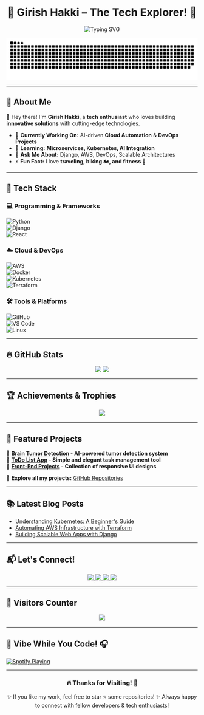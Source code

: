 

<h1 align="center">🚀 Girish Hakki – The Tech Explorer! 🚀</h1>  

<p align="center">
  <img src="https://readme-typing-svg.demolab.com?font=Fira+Code&pause=1000&color=F70000&width=435&lines=Full+Stack+Developer;DevOps+Enthusiast;Cloud+Architect;Python+%7C+Django+%7C+AWS+%7C+Kubernetes+%7C+Terraform" alt="Typing SVG" />
</p>

<div align="center">
  <img src="https://raw.githubusercontent.com/Platane/snk/output/github-contribution-grid-snake.svg" alt="GitHub Contribution Snake Animation">
</div>  

---

## 🌟 About Me  

👋 Hey there! I'm **Girish Hakki**, a **tech enthusiast** who loves building **innovative solutions** with cutting-edge technologies.  

- 🔭 **Currently Working On:** AI-driven **Cloud Automation** & **DevOps Projects**  
- 🌱 **Learning:** **Microservices, Kubernetes, AI Integration**  
- 💬 **Ask Me About:** Django, AWS, DevOps, Scalable Architectures  
- ⚡ **Fun Fact:** I love **traveling, biking 🏍️, and fitness 💪**  

---

## 🚀 Tech Stack  

### 💻 Programming & Frameworks  
![Python](https://img.shields.io/badge/-Python-3776AB?style=for-the-badge&logo=python&logoColor=white)  
![Django](https://img.shields.io/badge/-Django-092E20?style=for-the-badge&logo=django&logoColor=white)  
![React](https://img.shields.io/badge/-React-61DAFB?style=for-the-badge&logo=react&logoColor=black)  

### ☁️ Cloud & DevOps  
![AWS](https://img.shields.io/badge/-AWS-232F3E?style=for-the-badge&logo=amazon-aws&logoColor=white)  
![Docker](https://img.shields.io/badge/-Docker-2496ED?style=for-the-badge&logo=docker&logoColor=white)  
![Kubernetes](https://img.shields.io/badge/-Kubernetes-326CE5?style=for-the-badge&logo=kubernetes&logoColor=white)  
![Terraform](https://img.shields.io/badge/-Terraform-623CE4?style=for-the-badge&logo=terraform&logoColor=white)  

### 🛠️ Tools & Platforms  
![GitHub](https://img.shields.io/badge/-GitHub-181717?style=for-the-badge&logo=github&logoColor=white)  
![VS Code](https://img.shields.io/badge/-VS%20Code-007ACC?style=for-the-badge&logo=visual-studio-code&logoColor=white)  
![Linux](https://img.shields.io/badge/-Linux-FCC624?style=for-the-badge&logo=linux&logoColor=black)  

---

## 🔥 GitHub Stats  

<p align="center">
  <img width="48%" src="https://github-readme-stats.vercel.app/api?username=GirishHakki&show_icons=true&theme=radical" />
  <img width="48%" src="https://github-readme-streak-stats.herokuapp.com/?user=GirishHakki&theme=radical" />
</p>

---

## 🏆 Achievements & Trophies  

<p align="center">
  <img src="https://github-profile-trophy.vercel.app/?username=GirishHakki&theme=darkhub&no-frame=true&margin-w=15&margin-h=15" />
</p>

---

## 📌 Featured Projects  

🔹 **[Brain Tumor Detection](https://github.com/GirishHakki/Brain-tumor-Detection) - AI-powered tumor detection system**  
🔹 **[ToDo List App](https://github.com/GirishHakki/ToDo-List) - Simple and elegant task management tool**  
🔹 **[Front-End Projects](https://github.com/GirishHakki/Front-End-Project) - Collection of responsive UI designs**  

🔗 **Explore all my projects:** [GitHub Repositories](https://github.com/GirishHakki?tab=repositories)  

---

## 📚 Latest Blog Posts  

<!-- BLOG-POST-LIST:START -->
- [Understanding Kubernetes: A Beginner's Guide](https://yourblog.com/kubernetes-beginners-guide)  
- [Automating AWS Infrastructure with Terraform](https://yourblog.com/aws-terraform-automation)  
- [Building Scalable Web Apps with Django](https://yourblog.com/scalable-django-apps)  
<!-- BLOG-POST-LIST:END -->

---

## 📬 Let's Connect!  

<p align="center">
  <a href="https://www.linkedin.com/in/girish-hakki/">
    <img src="https://img.shields.io/badge/-LinkedIn-0077B5?style=for-the-badge&logo=linkedin&logoColor=white" />
  </a>
  <a href="https://www.instagram.com/girish_hakki/">
    <img src="https://img.shields.io/badge/-Instagram-E4405F?style=for-the-badge&logo=instagram&logoColor=white" />
  </a>
  <a href="https://www.facebook.com/girish.hakki">
    <img src="https://img.shields.io/badge/-Facebook-1877F2?style=for-the-badge&logo=facebook&logoColor=white" />
  </a>
  <a href="mailto:girish.hakki.kuk@gmail.com">
    <img src="https://img.shields.io/badge/-Email-D14836?style=for-the-badge&logo=gmail&logoColor=white" />
  </a>
</p>

---

## 👀 Visitors Counter  

<p align="center">
  <img src="https://komarev.com/ghpvc/?username=GirishHakki&color=blue&style=for-the-badge">
</p>

---

## 🎵 Vibe While You Code! 🎧  

[![Spotify Playing](https://spotify-github-profile.vercel.app/api/view?uid=your_spotify_id&cover_image=true&theme=default)](https://open.spotify.com/user/your_spotify_id)  

---

<h3 align="center">🔥 Thanks for Visiting! 🚀</h3>  

<p align="center">
✨ If you like my work, feel free to star ⭐ some repositories!  
✨ Always happy to connect with fellow developers & tech enthusiasts!  
</p>










